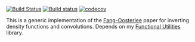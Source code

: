 [![Build Status](https://travis-ci.org/phillyfan1138/FangOost.svg?branch=master)](https://travis-ci.org/phillyfan1138/FangOost)
[![Build status](https://ci.appveyor.com/api/projects/status/teg0689hfk5qc5te?svg=true)](https://ci.appveyor.com/project/phillyfan1138/fangoost)
[![codecov](https://codecov.io/gh/phillyfan1138/FangOost/branch/master/graph/badge.svg)](https://codecov.io/gh/phillyfan1138/FangOost)

This is a generic implementation of the [Fang-Oosterlee](http://ta.twi.tudelft.nl/mf/users/oosterle/oosterlee/COS.pdf) paper for inverting density functions and convolutions.  Depends on my [Functional Utilities](https://github.com/phillyfan1138/FunctionalUtilities) library.